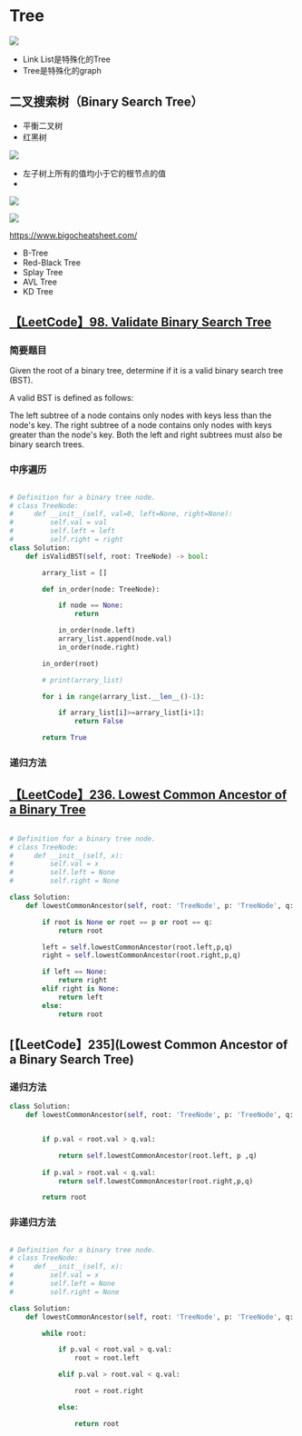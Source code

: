 # Tree


![](https://moonstarimg.oss-cn-hangzhou.aliyuncs.com/picgo_img/20210708072300.png)


- Link List是特殊化的Tree
- Tree是特殊化的graph


## 二叉搜索树（Binary Search Tree）

- 平衡二叉树
- 红黑树


![](https://moonstarimg.oss-cn-hangzhou.aliyuncs.com/picgo_img/20210708072736.png)

- 左子树上所有的值均小于它的根节点的值
- 



![](https://moonstarimg.oss-cn-hangzhou.aliyuncs.com/picgo_img/20210708072908.png)

![](https://moonstarimg.oss-cn-hangzhou.aliyuncs.com/picgo_img/20210708073129.png)

https://www.bigocheatsheet.com/


- B-Tree
- Red-Black Tree
- Splay Tree
- AVL Tree
- KD Tree


## [【LeetCode】98. Validate Binary Search Tree](https://leetcode-cn.com/problems/validate-binary-search-tree/solution/98-validate-binary-search-tree-by-lphslujkxd/)


### 简要题目

Given the root of a binary tree, determine if it is a valid binary search tree (BST).

A valid BST is defined as follows:

The left subtree of a node contains only nodes with keys less than the node's key.
The right subtree of a node contains only nodes with keys greater than the node's key.
Both the left and right subtrees must also be binary search trees.

### 中序遍历

```python 

# Definition for a binary tree node.
# class TreeNode:
#     def __init__(self, val=0, left=None, right=None):
#         self.val = val
#         self.left = left
#         self.right = right
class Solution:
    def isValidBST(self, root: TreeNode) -> bool:

        arrary_list = []

        def in_order(node: TreeNode):

            if node == None:
                return

            in_order(node.left)
            arrary_list.append(node.val)
            in_order(node.right)

        in_order(root)

        # print(arrary_list)

        for i in range(arrary_list.__len__()-1):

            if arrary_list[i]>=arrary_list[i+1]:
                return False

        return True

```

### 递归方法





## [【LeetCode】236. Lowest Common Ancestor of a Binary Tree](https://leetcode-cn.com/problems/lowest-common-ancestor-of-a-binary-tree/)


```python

# Definition for a binary tree node.
# class TreeNode:
#     def __init__(self, x):
#         self.val = x
#         self.left = None
#         self.right = None

class Solution:
    def lowestCommonAncestor(self, root: 'TreeNode', p: 'TreeNode', q: 'TreeNode') -> 'TreeNode':

        if root is None or root == p or root == q:
            return root

        left = self.lowestCommonAncestor(root.left,p,q)
        right = self.lowestCommonAncestor(root.right,p,q)

        if left == None:
            return right
        elif right is None:
            return left
        else:
            return root

```




## [【LeetCode】235](Lowest Common Ancestor of a Binary Search Tree)

### 递归方法


```python
class Solution:
    def lowestCommonAncestor(self, root: 'TreeNode', p: 'TreeNode', q: 'TreeNode') -> 'TreeNode':


        if p.val < root.val > q.val:

            return self.lowestCommonAncestor(root.left, p ,q)
        
        if p.val > root.val < q.val:
            return self.lowestCommonAncestor(root.right,p,q)

        return root
```


### 非递归方法


```python 

# Definition for a binary tree node.
# class TreeNode:
#     def __init__(self, x):
#         self.val = x
#         self.left = None
#         self.right = None

class Solution:
    def lowestCommonAncestor(self, root: 'TreeNode', p: 'TreeNode', q: 'TreeNode') -> 'TreeNode':

        while root:

            if p.val < root.val > q.val:
                root = root.left

            elif p.val > root.val < q.val:

                root = root.right

            else:

                return root
```